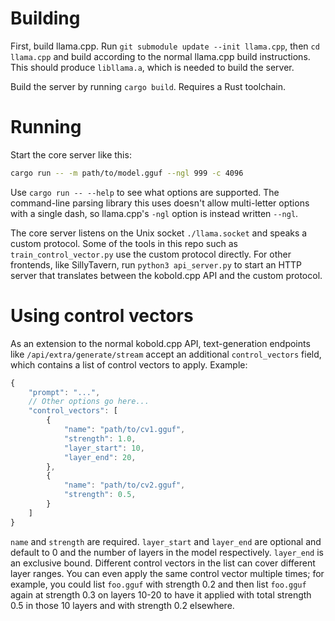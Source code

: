 # Building

First, build llama.cpp.  Run `git submodule update --init llama.cpp`, then `cd
llama.cpp` and build according to the normal llama.cpp build instructions.
This should produce `libllama.a`, which is needed to build the server.

Build the server by running `cargo build`.  Requires a Rust toolchain.

# Running

Start the core server like this:

```sh
cargo run -- -m path/to/model.gguf --ngl 999 -c 4096
```

Use `cargo run -- --help` to see what options are supported.  The command-line
parsing library this uses doesn't allow multi-letter options with a single
dash, so llama.cpp's `-ngl` option is instead written `--ngl`.

The core server listens on the Unix socket `./llama.socket` and speaks a custom
protocol.  Some of the tools in this repo such as `train_control_vector.py` use
the custom protocol directly.  For other frontends, like SillyTavern, run
`python3 api_server.py` to start an HTTP server that translates between the
kobold.cpp API and the custom protocol.

# Using control vectors

As an extension to the normal kobold.cpp API, text-generation endpoints like
`/api/extra/generate/stream` accept an additional `control_vectors` field,
which contains a list of control vectors to apply.  Example:

```javascript
{
    "prompt": "...",
    // Other options go here...
    "control_vectors": [
        {
            "name": "path/to/cv1.gguf",
            "strength": 1.0,
            "layer_start": 10,
            "layer_end": 20,
        },
        {
            "name": "path/to/cv2.gguf",
            "strength": 0.5,
        }
    ]
}
```

`name` and `strength` are required.  `layer_start` and `layer_end` are optional
and default to 0 and the number of layers in the model respectively.
`layer_end` is an exclusive bound.  Different control vectors in the list can
cover different layer ranges.  You can even apply the same control vector
multiple times; for example, you could list `foo.gguf` with strength 0.2 and
then list `foo.gguf` again at strength 0.3 on layers 10-20 to have it applied
with total strength 0.5 in those 10 layers and with strength 0.2 elsewhere.
